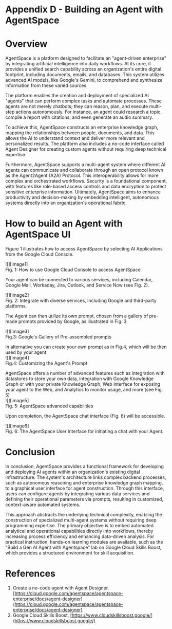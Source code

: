 # Appendix D \- Building an Agent with AgentSpace

# Overview

AgentSpace is a platform designed to facilitate an "agent-driven enterprise" by integrating artificial intelligence into daily workflows. At its core, it provides a unified search capability across an organization's entire digital footprint, including documents, emails, and databases. This system utilizes advanced AI models, like Google's Gemini, to comprehend and synthesize information from these varied sources.

The platform enables the creation and deployment of specialized AI "agents" that can perform complex tasks and automate processes. These agents are not merely chatbots; they can reason, plan, and execute multi-step actions autonomously. For instance, an agent could research a topic, compile a report with citations, and even generate an audio summary.

To achieve this, AgentSpace constructs an enterprise knowledge graph, mapping the relationships between people, documents, and data. This allows the AI to understand context and deliver more relevant and personalized results. The platform also includes a no-code interface called Agent Designer for creating custom agents without requiring deep technical expertise.

Furthermore, AgentSpace supports a multi-agent system where different AI agents can communicate and collaborate through an open protocol known as the Agent2Agent (A2A) Protocol. This interoperability allows for more complex and orchestrated workflows. Security is a foundational component, with features like role-based access controls and data encryption to protect sensitive enterprise information. Ultimately, AgentSpace aims to enhance productivity and decision-making by embedding intelligent, autonomous systems directly into an organization's operational fabric.

# How to build an Agent with AgentSpace UI

Figure 1 illustrates how to access AgentSpace by selecting AI Applications from the Google Cloud Console.

![][image1]  
Fig. 1:  How to use Google Cloud Console to access AgentSpace

Your agent can be connected to various services, including Calendar, Google Mail, Workaday, Jira, Outlook, and Service Now (see Fig. 2).

![][image2]  
Fig. 2: Integrate with diverse services, including Google and third-party platforms.

The Agent can then utilize its own prompt, chosen from a gallery of pre-made prompts provided by Google, as illustrated in Fig. 3\.

![][image3]  
Fig.3: Google's Gallery of Pre-assembled  prompts

In alternative you can create your own prompt as in Fig.4, which will be then used by your agent  
![][image4]  
Fig.4: Customizing the Agent's Prompt    
   
AgentSpace offers a number of advanced features such as integration with datastores to store your own data, integration with Google Knowledge Graph or with your private Knowledge Graph, Web interface for exposing your agent to the Web, and Analytics to monitor usage, and more (see Fig. 5\)   
![][image5]  
Fig. 5: AgentSpace advanced capabilities 

Upon completion, the AgentSpace chat interface (Fig. 6\) will be accessible.

![][image6]  
Fig. 6: The AgentSpace User Interface for initiating a chat with your Agent.

# Conclusion

In conclusion, AgentSpace provides a functional framework for developing and deploying AI agents within an organization's existing digital infrastructure. The system's architecture links complex backend processes, such as autonomous reasoning and enterprise knowledge graph mapping, to a graphical user interface for agent construction. Through this interface, users can configure agents by integrating various data services and defining their operational parameters via prompts, resulting in customized, context-aware automated systems.

This approach abstracts the underlying technical complexity, enabling the construction of specialized multi-agent systems without requiring deep programming expertise. The primary objective is to embed automated analytical and operational capabilities directly into workflows, thereby increasing process efficiency and enhancing data-driven analysis. For practical instruction, hands-on learning modules are available, such as the "Build a Gen AI Agent with Agentspace" lab on Google Cloud Skills Boost, which provides a structured environment for skill acquisition.

# References

1. Create a no-code agent with Agent Designer, [https://cloud.google.com/agentspace/agentspace-enterprise/docs/agent-designer](https://cloud.google.com/agentspace/agentspace-enterprise/docs/agent-designer)   
2. Google Cloud Skills Boost, [https://www.cloudskillsboost.google/](https://www.cloudskillsboost.google/) 
